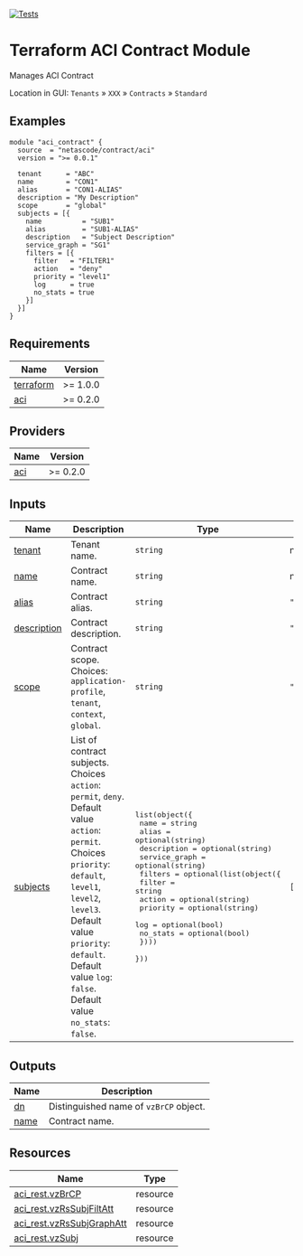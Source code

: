 <!-- BEGIN_TF_DOCS -->
[![Tests](https://github.com/netascode/terraform-aci-contract/actions/workflows/test.yml/badge.svg)](https://github.com/netascode/terraform-aci-contract/actions/workflows/test.yml)

# Terraform ACI Contract Module

Manages ACI Contract

Location in GUI:
`Tenants` » `XXX` » `Contracts` » `Standard`

## Examples

```hcl
module "aci_contract" {
  source  = "netascode/contract/aci"
  version = ">= 0.0.1"

  tenant      = "ABC"
  name        = "CON1"
  alias       = "CON1-ALIAS"
  description = "My Description"
  scope       = "global"
  subjects = [{
    name          = "SUB1"
    alias         = "SUB1-ALIAS"
    description   = "Subject Description"
    service_graph = "SG1"
    filters = [{
      filter   = "FILTER1"
      action   = "deny"
      priority = "level1"
      log      = true
      no_stats = true
    }]
  }]
}

```

## Requirements

| Name | Version |
|------|---------|
| <a name="requirement_terraform"></a> [terraform](#requirement\_terraform) | >= 1.0.0 |
| <a name="requirement_aci"></a> [aci](#requirement\_aci) | >= 0.2.0 |

## Providers

| Name | Version |
|------|---------|
| <a name="provider_aci"></a> [aci](#provider\_aci) | >= 0.2.0 |

## Inputs

| Name | Description | Type | Default | Required |
|------|-------------|------|---------|:--------:|
| <a name="input_tenant"></a> [tenant](#input\_tenant) | Tenant name. | `string` | n/a | yes |
| <a name="input_name"></a> [name](#input\_name) | Contract name. | `string` | n/a | yes |
| <a name="input_alias"></a> [alias](#input\_alias) | Contract alias. | `string` | `""` | no |
| <a name="input_description"></a> [description](#input\_description) | Contract description. | `string` | `""` | no |
| <a name="input_scope"></a> [scope](#input\_scope) | Contract scope. Choices: `application-profile`, `tenant`, `context`, `global`. | `string` | `"context"` | no |
| <a name="input_subjects"></a> [subjects](#input\_subjects) | List of contract subjects. Choices `action`: `permit`, `deny`. Default value `action`: `permit`. Choices `priority`: `default`, `level1`, `level2`, `level3`. Default value `priority`: `default`. Default value `log`: `false`. Default value `no_stats`: `false`. | <pre>list(object({<br>    name          = string<br>    alias         = optional(string)<br>    description   = optional(string)<br>    service_graph = optional(string)<br>    filters = optional(list(object({<br>      filter   = string<br>      action   = optional(string)<br>      priority = optional(string)<br>      log      = optional(bool)<br>      no_stats = optional(bool)<br>    })))<br>  }))</pre> | `[]` | no |

## Outputs

| Name | Description |
|------|-------------|
| <a name="output_dn"></a> [dn](#output\_dn) | Distinguished name of `vzBrCP` object. |
| <a name="output_name"></a> [name](#output\_name) | Contract name. |

## Resources

| Name | Type |
|------|------|
| [aci_rest.vzBrCP](https://registry.terraform.io/providers/netascode/aci/latest/docs/resources/rest) | resource |
| [aci_rest.vzRsSubjFiltAtt](https://registry.terraform.io/providers/netascode/aci/latest/docs/resources/rest) | resource |
| [aci_rest.vzRsSubjGraphAtt](https://registry.terraform.io/providers/netascode/aci/latest/docs/resources/rest) | resource |
| [aci_rest.vzSubj](https://registry.terraform.io/providers/netascode/aci/latest/docs/resources/rest) | resource |
<!-- END_TF_DOCS -->